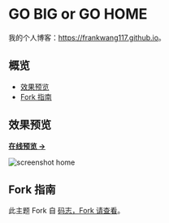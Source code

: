 # GO BIG or GO HOME

我的个人博客：<https://frankwang117.github.io>。

## 概览

<!-- vim-markdown-toc GFM -->

* [效果预览](#效果预览)
* [Fork 指南](#fork-指南)

<!-- vim-markdown-toc -->

## 效果预览

**[在线预览 &rarr;](https://frankwang117.github.io)**

![screenshot home](https://mazhuang.org/assets/images/screenshots/home.png)

## Fork 指南

此主题 Fork 自 [码志，Fork 请查看](https://mazhuang.org)。
